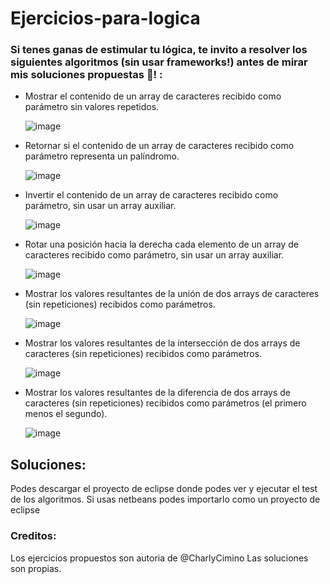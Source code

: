 # Ejercicios-para-logica
### Si tenes ganas de estimular tu lógica, te invito a resolver los siguientes algoritmos (sin usar frameworks!) antes de mirar mis soluciones propuestas 🧠! :

* Mostrar el contenido de un array de caracteres recibido como parámetro sin valores repetidos.

   ![image](https://user-images.githubusercontent.com/89553383/145680075-53a89ae4-503f-4bd8-a2d8-a7ec80e2fb9d.png)

* Retornar si el contenido de un array de caracteres recibido como parámetro representa un palíndromo.

   ![image](https://user-images.githubusercontent.com/89553383/145680084-5014c3cc-a177-4227-8e45-a416706ce405.png)

* Invertir el contenido de un array de caracteres recibido como parámetro, sin usar un array auxiliar.

   ![image](https://user-images.githubusercontent.com/89553383/145680091-1d31ccdc-8669-43cc-a97b-e41d4110450e.png)

* Rotar una posición hacia la derecha cada elemento de un array de caracteres recibido como parámetro, sin usar un array auxiliar.

   ![image](https://user-images.githubusercontent.com/89553383/145680100-0884f815-87e2-49c2-8b2e-03b722656727.png)

* Mostrar los valores resultantes de la unión de dos arrays de caracteres (sin repeticiones) recibidos como parámetros.

   ![image](https://user-images.githubusercontent.com/89553383/145680116-8600fc23-6fe6-4b93-9239-539e5d72a1d3.png)

* Mostrar los valores resultantes de la intersección de dos arrays de caracteres (sin repeticiones) recibidos como parámetros.

   ![image](https://user-images.githubusercontent.com/89553383/145680131-a0764b56-36cf-4d49-9432-56efbbeb191f.png)

* Mostrar los valores resultantes de la diferencia de dos arrays de caracteres (sin repeticiones) recibidos como parámetros (el primero menos el segundo).

   ![image](https://user-images.githubusercontent.com/89553383/145680137-3cad4aab-8394-45ff-8dc6-7fabfb52efc9.png)

## Soluciones:
Podes descargar el proyecto de eclipse donde podes ver y ejecutar el test de los algoritmos.
Si usas netbeans podes importarlo como un proyecto de eclipse

### Creditos:
Los ejercicios propuestos son autoria de @CharlyCimino
Las soluciones son propias.

